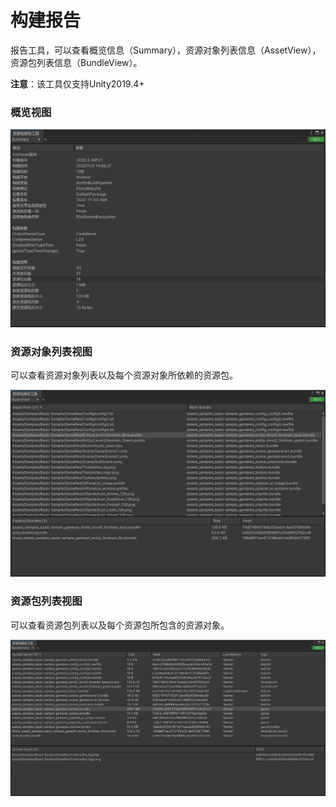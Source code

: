 # 构建报告

报告工具，可以查看概览信息（Summary），资源对象列表信息（AssetView），资源包列表信息（BundleView）。

**注意**：该工具仅支持Unity2019.4+

### 概览视图

![image](./Image/AssetReporter-img1.png)

### 资源对象列表视图

可以查看资源对象列表以及每个资源对象所依赖的资源包。

![image](./Image/AssetReporter-img2.png)

### 资源包列表视图

可以查看资源包列表以及每个资源包所包含的资源对象。

![image](./Image/AssetReporter-img3.png)
